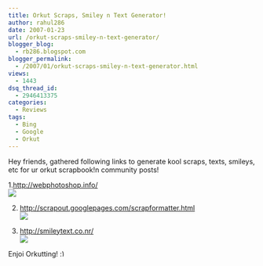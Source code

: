 ```yaml
---
title: Orkut Scraps, Smiley n Text Generator!
author: rahul286
date: 2007-01-23
url: /orkut-scraps-smiley-n-text-generator/
blogger_blog:
  - rb286.blogspot.com
blogger_permalink:
  - /2007/01/orkut-scraps-smiley-n-text-generator.html
views:
  - 1443
dsq_thread_id:
  - 2946413375
categories:
  - Reviews
tags:
  - Bing
  - Google
  - Orkut
---
```

Hey friends, gathered following links to generate kool scraps, texts, smileys, etc for ur orkut scrapbook!n community posts!

1.<a href="http://webphotoshop.info/" onclick="_gaq.push(['_trackEvent', 'outbound-article', 'http://webphotoshop.info/', 'http://webphotoshop.info/']);" >http://webphotoshop.info/</a>  
[![][1]][2]

2. <a href="http://scrapout.googlepages.com/scrapformatter.html" onclick="_gaq.push(['_trackEvent', 'outbound-article', 'http://scrapout.googlepages.com/scrapformatter.html', 'http://scrapout.googlepages.com/scrapformatter.html']);" >http://scrapout.googlepages.com/scrapformatter.html</a>  
[![][3]][4]

3. <a href="http://smileytext.co.nr/" onclick="_gaq.push(['_trackEvent', 'outbound-article', 'http://smileytext.co.nr/', 'http://smileytext.co.nr/']);" >http://smileytext.co.nr/</a>  
[![][5]][6]

<span>Enjoi Orkutting! <img src="http://devilsworkshop.org/wp-includes/images/smilies/simple-smile.png" alt=":)" class="wp-smiley" style="height: 1em; max-height: 1em;" /></span><span style="font-weight: bold"></span>

 [1]: http://www.devilsworkshop.org/files/2007/10/rahul.JPG
 [2]: http://www.devilsworkshop.org/files/2007/10/rahul.JPG ""
 [3]: http://www.devilsworkshop.org/files/2007/10/smile.JPG
 [4]: http://www.devilsworkshop.org/files/2007/10/smile.JPG ""
 [5]: http://www.devilsworkshop.org/files/2007/10/text.JPG
 [6]: http://www.devilsworkshop.org/files/2007/10/text.JPG ""
